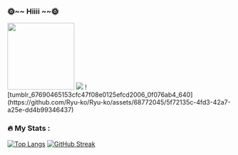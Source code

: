 ### 🌞~~ Hiiii ~~🌞
<div id="header" >
  <img src="https://media.giphy.com/media/wKWxuUOcp9fdvckBty/giphy.gif" width="150"/>
   <img src="https://64.media.tumblr.com/5cb7e485bddd21f9b934794810de574f/a7cbbd880695e3c2-39/s640x960/c2eddeedbbc7cd91af0c2ea0e164ab4c94d65545.gif"/>
  ![tumblr_67690465153cfc47f08e0125efcd2006_0f076ab4_640](https://github.com/Ryu-ko/Ryu-ko/assets/68772045/5f72135c-4fd3-42a7-a25e-dd4b99346437)

</div>

### :fire: My Stats :

[![Top Langs](https://github-readme-stats.vercel.app/api/top-langs/?username=Ryu-ko&theme=tokyonight)](https://github.com/anuraghazra/github-readme-stats)
[![GitHub Streak](https://github-readme-streak-stats.herokuapp.com?user=Ryu-ko&theme=tokyonight_duo)](https://git.io/streak-stats)

